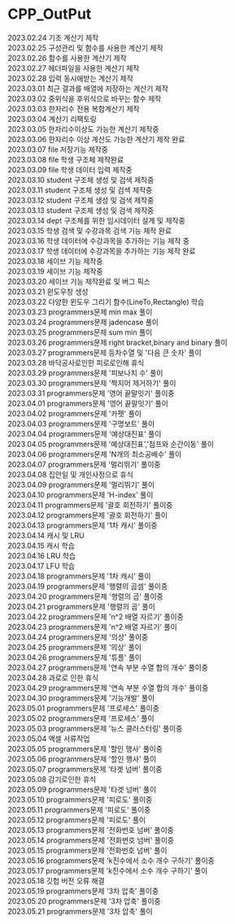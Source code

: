 # CPP_OutPut
2023.02.24 기초 계산기 제작  
2023.02.25 구성관리 및 함수를 사용한 계산기 제작  
2023.02.26 함수를 사용한 계산기 제작  
2023.02.27 헤더파일을 사용한 계산기 제작  
2023.02.28 입력 동시에받는 계산기 제작  
2023.03.01 최근 결과를 배열에 저장하는 계산기 제작  
2023.03.02 중위식을 후위식으로 바꾸는 함수 제작  
2023.03.03 한자리수 전용 복합계산기 제작  
2023.03.04 계산기 리팩토링  
2023.03.05 한자리수이상도 가능한 계산기 제작중  
2023.03.06 한자리수 이상 계산도 가능한 계산기 제작 완료  
2023.03.07 file 저장기능 제작중  
2023.03.08 file 학생 구조체 제작완료  
2023.03.09 file 학생 데이터 입력 제작중  
2023.03.10 student 구조체 생성 및 검색 제작중  
2023.03.11 student 구조체 생성 및 검색 제작중  
2023.03.12 student 구조체 생성 및 검색 제작중  
2023.03.13 student 구조체 생성 및 검색 제작중  
2023.03.14 dept 구조체를 위한 임시데이터 설계 및 제작중  
2023.03.15 학생 검색 및 수강과목 검색 기능 제작 완료  
2023.03.16 학생 데이터에 수강과목을 추가하는 기능 제작 중  
2023.03.17 학생 데이터에 수강과목을 추가하는 기능 제작 완료  
2023.03.18 세이브 기능 제작중  
2023.03.19 세이브 기능 제작중  
2023.03.20 세이브 기능 제작완료 및 버그 픽스  
2023.03.21 윈도우창 생성  
2023.03.22 다양한 윈도우 그리기 함수(LineTo,Rectangle) 학습  
2023.03.23 programmers문제 min max 풀이  
2023.03.24 programmers문제 jadencase 풀이  
2023.03.25 programmers문제 sum min 풀이  
2023.03.26 programmers문제 right bracket,binary and binary 풀이  
2023.03.27 programmers문제 등차수열 및 '다음 큰 숫자' 풀이  
2023.03.28 바닥공사로인한 피로로인해 휴식  
2023.03.29 programmers문제 '피보나치 수' 풀이  
2023.03.30 programmers문제 '짝지어 제거하기' 풀이  
2023.03.31 programmers문제 '영어 끝말잇기' 풀이중  
2023.04.01 programmers문제 '영어 끝말잇기' 풀이  
2023.04.02 programmers문제 '카펫' 풀이  
2023.04.03 programmers문제 '구명보트' 풀이  
2023.04.04 programmers문제 '예상대진표' 풀이  
2023.04.05 programmers문제 '예상대진표','점프와 순간이동' 풀이  
2023.04.06 programmers문제 'N개의 최소공배수' 풀이  
2023.04.07 programmers문제 '멀리뛰기' 풀이중  
2023.04.08 집안일 및 개인사정으로 휴식  
2023.04.09 programmers문제 '멀리뛰기' 풀이  
2023.04.10 programmers문제 'H-index' 풀이  
2023.04.11 programmers문제 '괄호 회전하기' 풀이중  
2023.04.12 programmers문제 '괄호 회전하기' 풀이  
2023.04.13 programmers문제 '1차 캐시' 풀이중  
2023.04.14 캐시 및 LRU  
2023.04.15 캐시 학습  
2023.04.16 LRU 학습  
2023.04.17 LFU 학습  
2023.04.18 programmers문제 '1차 캐시' 풀이  
2023.04.19 programmers문제 '행렬의 곱셈' 풀이중  
2023.04.20 programmers문제 '행렬의 곱' 풀이중  
2023.04.21 programmers문제 '행렬의 곱' 풀이  
2023.04.22 programmers문제 'n^2 배열 자르기' 풀이중  
2023.04.23 programmers문제 'n^2 배열 자르기' 풀이  
2023.04.24 programmers문제 '의상' 풀이중  
2023.04.25 programmers문제 '의상' 풀이  
2023.04.26 programmers문제 '튜플' 풀이  
2023.04.27 programmers문제 '연속 부분 수열 합의 개수' 풀이중  
2023.04.28 과로로 인한 휴식  
2023.04.29 programmers문제 '연속 부분 수열 합의 개수' 풀이중  
2023.04.30 programmers문제 '기능개발' 풀이  
2023.05.01 programmers문제 '프로세스' 풀이중  
2023.05.02 programmers문제 '프로세스' 풀이  
2023.05.03 programmers문제 '뉴스 클러스터링' 풀이중  
2023.05.04 액셀 서류작업  
2023.05.05 programmers문제 '할인 행사' 풀이중  
2023.05.06 programmers문제 '할인 행사' 풀이  
2023.05.07 programmers문제 '타겟 넘버' 풀이중  
2023.05.08 감기로인한 휴식  
2023.05.09 programmers문제 '타겟 넘버' 풀이     
2023.05.10 programmers문제 '피로도' 풀이중     
2023.05.11 programmers문제 '피로도' 풀이중     
2023.05.12 programmers문제 '피로도' 풀이     
2023.05.13 programmers문제 '전화번호 넘버' 풀이중     
2023.05.14 programmers문제 '전화번호 넘버' 풀이중     
2023.05.15 programmers문제 '전화번호 넘버' 풀이     
2023.05.16 programmers문제 'k진수에서 소수 개수 구하기' 풀이중  
2023.05.17 programmers문제 'k진수에서 소수 개수 구하기' 풀이  
2023.05.18 깃헙 버전 오류 해결  
2023.05.19 programmers문제 '3차 압축' 풀이중  
2023.05.20 programmers문제 '3차 압축' 풀이중  
2023.05.21 programmers문제 '3차 압축' 풀이  
